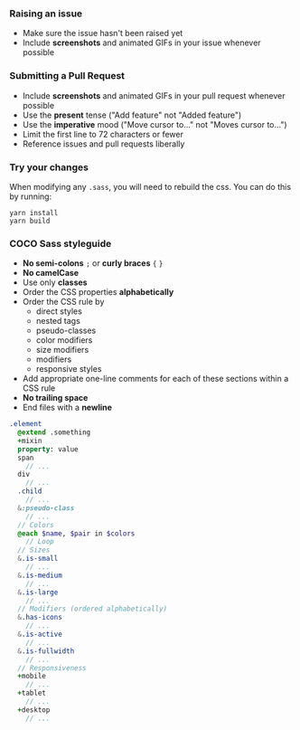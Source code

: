 ### Raising an issue

* Make sure the issue hasn't been raised yet
* Include **screenshots** and animated GIFs in your issue whenever possible

### Submitting a Pull Request

* Include **screenshots** and animated GIFs in your pull request whenever possible
* Use the **present** tense ("Add feature" not "Added feature")
* Use the **imperative** mood ("Move cursor to..." not "Moves cursor to...")
* Limit the first line to 72 characters or fewer
* Reference issues and pull requests liberally

### Try your changes

When modifying any `.sass`, you will need to rebuild the css. You can do this by running:

```
yarn install
yarn build
```

### COCO Sass styleguide

* **No semi-colons** `;` or **curly braces** `{` `}`
* **No camelCase**
* Use only **classes**
* Order the CSS properties **alphabetically**
* Order the CSS rule by
  * direct styles
  * nested tags
  * pseudo-classes
  * color modifiers
  * size modifiers
  * modifiers
  * responsive styles
* Add appropriate one-line comments for each of these sections within a CSS rule
* **No trailing space**
* End files with a **newline**

```sass
.element
  @extend .something
  +mixin
  property: value
  span
    // ...
  div
    // ...
  .child
    // ...
  &:pseudo-class
    // ...
  // Colors
  @each $name, $pair in $colors
    // Loop
  // Sizes
  &.is-small
    // ...
  &.is-medium
    // ...
  &.is-large
    // ...
  // Modifiers (ordered alphabetically)
  &.has-icons
    // ...
  &.is-active
    // ...
  &.is-fullwidth
    // ...
  // Responsiveness
  +mobile
    // ...
  +tablet
    // ...
  +desktop
    // ...
```

